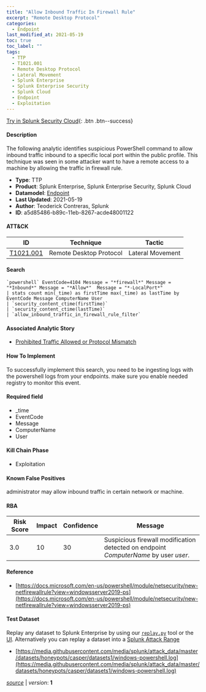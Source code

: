 ```yaml
---
title: "Allow Inbound Traffic In Firewall Rule"
excerpt: "Remote Desktop Protocol"
categories:
  - Endpoint
last_modified_at: 2021-05-19
toc: true
toc_label: ""
tags:
  - TTP
  - T1021.001
  - Remote Desktop Protocol
  - Lateral Movement
  - Splunk Enterprise
  - Splunk Enterprise Security
  - Splunk Cloud
  - Endpoint
  - Exploitation
---
```




[Try in Splunk Security Cloud](https://www.splunk.com/en_us/cyber-security.html){: .btn .btn--success}

#### Description

The following analytic identifies suspicious PowerShell command to allow inbound traffic inbound to a specific local port within the public profile. This technique was seen in some attacker want to have a remote access to a machine by allowing the traffic in firewall rule.

- **Type**: TTP
- **Product**: Splunk Enterprise, Splunk Enterprise Security, Splunk Cloud
- **Datamodel**: [Endpoint](https://docs.splunk.com/Documentation/CIM/latest/User/Endpoint)
- **Last Updated**: 2021-05-19
- **Author**: Teoderick Contreras, Splunk
- **ID**: a5d85486-b89c-11eb-8267-acde48001122


#### ATT&CK

| ID          | Technique   | Tactic         |
| ----------- | ----------- | -------------- |
| [T1021.001](https://attack.mitre.org/techniques/T1021/001/) | Remote Desktop Protocol | Lateral Movement |


#### Search

```
`powershell` EventCode=4104 Message = "*firewall*" Message = "*Inbound*" Message = "*Allow*"  Message = "*-LocalPort*" 
| stats count min(_time) as firstTime max(_time) as lastTime by EventCode Message ComputerName User 
| `security_content_ctime(firstTime)` 
| `security_content_ctime(lastTime)` 
| `allow_inbound_traffic_in_firewall_rule_filter`
```

#### Associated Analytic Story
* [Prohibited Traffic Allowed or Protocol Mismatch](/stories/prohibited_traffic_allowed_or_protocol_mismatch)


#### How To Implement
To successfully implement this search, you need to be ingesting logs with the powershell logs  from your endpoints. make sure you enable needed registry to monitor this event.

#### Required field
* _time
* EventCode
* Message
* ComputerName
* User


#### Kill Chain Phase
* Exploitation


#### Known False Positives
administrator may allow inbound traffic in certain network or machine.



#### RBA

| Risk Score  | Impact      | Confidence   | Message      |
| ----------- | ----------- |--------------|--------------|
| 3.0 | 10 | 30 | Suspicious firewall modification detected on endpoint $ComputerName$ by user $user$. |



#### Reference

* [https://docs.microsoft.com/en-us/powershell/module/netsecurity/new-netfirewallrule?view=windowsserver2019-ps](https://docs.microsoft.com/en-us/powershell/module/netsecurity/new-netfirewallrule?view=windowsserver2019-ps)



#### Test Dataset
Replay any dataset to Splunk Enterprise by using our [`replay.py`](https://github.com/splunk/attack_data#using-replaypy) tool or the [UI](https://github.com/splunk/attack_data#using-ui).
Alternatively you can replay a dataset into a [Splunk Attack Range](https://github.com/splunk/attack_range#replay-dumps-into-attack-range-splunk-server)

* [https://media.githubusercontent.com/media/splunk/attack_data/master/datasets/honeypots/casper/datasets1/windows-powershell.log](https://media.githubusercontent.com/media/splunk/attack_data/master/datasets/honeypots/casper/datasets1/windows-powershell.log)



[*source*](https://github.com/splunk/security_content/tree/develop/detections/endpoint/allow_inbound_traffic_in_firewall_rule.yml) \| *version*: **1**